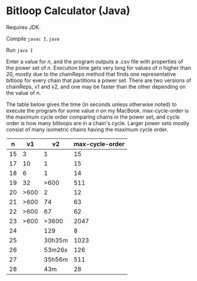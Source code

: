 # Bitloop Calculator (Java)

Requires JDK.

Compile
`javac I.java`

Run
`java I`

Enter a value for *n*, and the program outputs a .csv file with properties of the power set of *n*. Execution time gets very long for values of *n* higher than 20, mostly due to the chainReps method that finds one representative bitloop for every chain that partitions a power set. There are two versions of chainReps, v1 and v2, and one may be faster than the other depending on the value of *n*.

The table below gives the time (in seconds unless otherwise noted) to execute the program for some value *n* on my MacBook. max-cycle-order is the maximum cycle order comparing chains in the power set, and cycle order is how many bitloops are in a chain's cycle. Larger power sets mostly consist of many isometric chains having the maximum cycle order.

n		|v1		|v2		|max-cycle-order
---|---|---|---
15		|3		|1		|15
17		|10		|1		|15
18		|6		|1		|14
19		|32		|>600	|511
20		|>600	|2		|12
21		|>600	|74		|63
22		|>600	|67		|62
23		|>600	|>3600	|2047
24		|		|129	|8
25		|		|30h35m	|1023
26		|		|53m26s	|126
27		|		|35h56m	|511
28		|		|43m	|28










